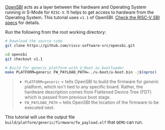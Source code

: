 [OpenSBI](https://github.com/riscv-software-src/opensbi) acts as a layer between the hardware and Operating System running in S-Mode for `RISC-V`. It helps to get access to hardware from the Operating System. This tutorial uses `v1.1` of OpenSBI. [Check the RISC-V SBI specs](https://github.com/riscv-non-isa/riscv-sbi-doc) for details.

Run the following from the root working directory:
``` bash
# Download the source code
git clone https://github.com/riscv-software-src/opensbi.git

cd opensbi
git checkout v1.1

# Build for generic platform with U-Boot as bootloader
make PLATFORM=generic FW_PAYLOAD_PATH=../u-boot/u-boot.bin -j$(nproc)
```
> - `PLATFORM=generic` = tells OpenSBI to build the firmware for *generic* platform, which isn't tied to any specific board. Rather, the hardware description comes from Flattened Device Tree (FDT) which is passed from previous boot stage.
> - `FW_PAYLOAD_PATH` = tells OpenSBI the location of the firmware to be executed next.

This tutorial will use the output file `build/platform/generic/firmware/fw_payload.elf` that `QEMU` can run.

